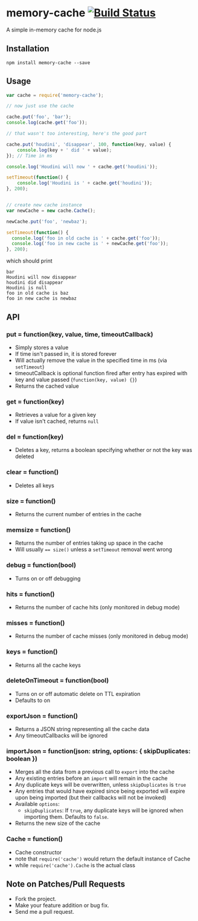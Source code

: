# memory-cache [![Build Status](https://travis-ci.org/ptarjan/node-cache.svg?branch=master)](https://travis-ci.org/ptarjan/node-cache)

A simple in-memory cache for node.js

## Installation

    npm install memory-cache --save

## Usage

```javascript
var cache = require('memory-cache');

// now just use the cache

cache.put('foo', 'bar');
console.log(cache.get('foo'));

// that wasn't too interesting, here's the good part

cache.put('houdini', 'disappear', 100, function(key, value) {
    console.log(key + ' did ' + value);
}); // Time in ms

console.log('Houdini will now ' + cache.get('houdini'));

setTimeout(function() {
    console.log('Houdini is ' + cache.get('houdini'));
}, 200);


// create new cache instance
var newCache = new cache.Cache();

newCache.put('foo', 'newbaz');

setTimeout(function() {
  console.log('foo in old cache is ' + cache.get('foo'));
  console.log('foo in new cache is ' + newCache.get('foo'));
}, 200);
```

which should print

    bar
    Houdini will now disappear
    houdini did disappear
    Houdini is null
    foo in old cache is baz
    foo in new cache is newbaz

## API

### put = function(key, value, time, timeoutCallback)

* Simply stores a value
* If time isn't passed in, it is stored forever
* Will actually remove the value in the specified time in ms (via `setTimeout`)
* timeoutCallback is optional function fired after entry has expired with key and value passed (`function(key, value) {}`)
* Returns the cached value

### get = function(key)

* Retrieves a value for a given key
* If value isn't cached, returns `null`

### del = function(key)

* Deletes a key, returns a boolean specifying whether or not the key was deleted

### clear = function()

* Deletes all keys

### size = function()

* Returns the current number of entries in the cache

### memsize = function()

* Returns the number of entries taking up space in the cache
* Will usually `== size()` unless a `setTimeout` removal went wrong

### debug = function(bool)

* Turns on or off debugging

### hits = function()

* Returns the number of cache hits (only monitored in debug mode)

### misses = function()

* Returns the number of cache misses (only monitored in debug mode)

### keys = function()

* Returns all the cache keys

### deleteOnTimeout = function(bool)

* Turns on or off automatic delete on TTL expiration
* Defaults to on

### exportJson = function()

* Returns a JSON string representing all the cache data
* Any timeoutCallbacks will be ignored

### importJson = function(json: string, options: { skipDuplicates: boolean })

* Merges all the data from a previous call to `export` into the cache
* Any existing entries before an `import` will remain in the cache
* Any duplicate keys will be overwritten, unless `skipDuplicates` is `true`
* Any entries that would have expired since being exported will expire upon being imported (but their callbacks will not be invoked)
* Available `options`:
  * `skipDuplicates`: If `true`, any duplicate keys will be ignored when importing them. Defaults to `false`.
* Returns the new size of the cache

### Cache = function()

* Cache constructor
* note that `require('cache')` would return the default instance of Cache
* while `require('cache').Cache` is the actual class

## Note on Patches/Pull Requests

* Fork the project.
* Make your feature addition or bug fix.
* Send me a pull request.
